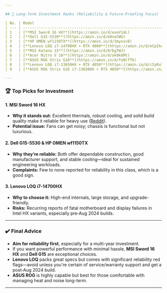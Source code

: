 ```yaml
---

## 🔧 Long-Term Investment Ranks (Reliability & Future‑Proofing Focus)

| No. | Model                                                                     | CPU        | GPU      | RAM   | Storage   | Price     |
| --- | ------------------------------------------------------------------------- | ---------- | -------- | ----- | --------- | --------- |
| 1   | [**MSI Sword 16 HX**](https://amzn.in/d/exoV14L)                          | i7‑14700HX | RTX 4060 | 16 GB | 1 TB NVMe | ₹1,29,990 |
| 2   | [**Dell G15-5530**](https://amzn.in/d/e0veCWG)                            | i7‑13650HX | RTX 3050 | 16 GB | 1 TB      | ₹95,710   |
| 3   | [**HP OMEN wf1150TX**](https://amzn.in/d/3mynsv8)                         | i7‑14650HX | RTX 4060 | 16 GB | 1 TB      | ₹1,18,950 |
| 4   | [**Lenovo LOQ i7-14700HX + RTX 4060**](https://amzn.in/d/eCp1haf)         | i7‑14700HX | RTX 4060 | 16 GB | 1 TB      | ₹1,39,200 |
| 5   | [**MSI Katana 15**](https://amzn.in/d/8rbgTWJ)                            | i7‑13620H  | RTX 4050 | 16 GB | 1 TB      | ₹95,999   |
| 6   | [**Acer Nitro V 16**](https://amzn.in/d/ak0kGMt)                          | i5‑14450HX | RTX 4050 | 16 GB | 512 GB    | ₹84,990   |
| 7   | [**ASUS ROG Strix G16**](https://amzn.in/d/foNlfTb)                       | i5‑13450HX | RTX 4050 | 16 GB | 1 TB      | ₹1,08,990 |
| 8   | [**Lenovo LOQ i7-13650HX + RTX 4050**](https://amzn.in/d/cIyRulM)         | i7‑13650HX | RTX 4050 | 16 GB | 1 TB      | ₹1,10,500 |
| 9   | [**ASUS ROG Strix G16 i7-13650HX + RTX 4050**](https://amzn.in/d/64ExOKT) | i7‑13650HX | RTX 4050 | 16 GB | 1 TB      | ₹1,13,990 |

---
```


### 🏆 Top Picks for Investment

#### 1. MSI Sword 16 HX

* **Why it stands out:** Excellent thermals, robust cooling, and solid build quality make it reliable for heavy use ([Reddit](https://www.reddit.com/r/MSILaptops/comments/1imyeb3?utm_source=chatgpt.com)).
* **Potential issue:** Fans can get noisy; chassis is functional but not luxurious.

#### 2. Dell G15-5530 & HP OMEN wf1150TX

* **Why they’re reliable:** Both offer dependable construction, good manufacturer support, and stable cooling—ideal for sustained engineering workloads.
* **Complaints:** Few to none reported for reliability in this class, which is a good sign.

#### 3. Lenovo LOQ i7‑14700HX

* **Why to choose it:** High-end internals, large storage, and upgrade-friendly.
* **Risks:** Recurring reports of fatal motherboard and display failures in Intel HX variants, especially pre‑Aug 2024 builds.

---

### ✔️ Final Advice

* **Aim for reliability first**, especially for a multi-year investment.
* If you want powerful performance with minimal hassle, **MSI Sword 16 HX** and **Dell G15** are exceptional choices.
* **Lenovo LOQ** packs great specs but comes with significant reliability red flags—avoid unless you're certain of service/warranty support and get a post‑Aug 2024 build.
* **ASUS ROG** is highly capable but best for those comfortable with managing heat and noise long-term.

---